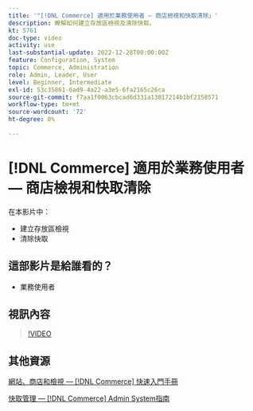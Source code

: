 ```yaml
---
title: '"[!DNL Commerce] 適用於業務使用者 — 商店檢視和快取清除」'
description: 瞭解如何建立存放區檢視及清除快取。
kt: 5761
doc-type: video
activity: use
last-substantial-update: 2022-12-28T00:00:00Z
feature: Configuration, System
topic: Commerce, Administration
role: Admin, Leader, User
level: Beginner, Intermediate
exl-id: 53c35861-6ad9-4a22-a3e5-6fa2165c26ca
source-git-commit: f7aa1f0063cbcad6d331a13817214b1bf2158571
workflow-type: tm+mt
source-wordcount: '72'
ht-degree: 0%

---
```


# [!DNL Commerce] 適用於業務使用者 — 商店檢視和快取清除

在本影片中：

- 建立存放區檢視
- 清除快取

## 這部影片是給誰看的？

- 業務使用者

## 視訊內容

>[!VIDEO](https://video.tv.adobe.com/v/35946?quality=12&learn=on)

## 其他資源

[網站、商店和檢視 —  [!DNL Commerce] 快速入門手冊](https://experienceleague.adobe.com/docs/commerce-admin/start/setup/websites-stores-views.html)

[快取管理 —  [!DNL Commerce] Admin System指南](https://experienceleague.adobe.com/docs/commerce-admin/systems/tools/cache-management.html)
